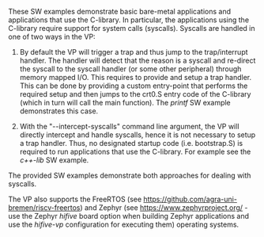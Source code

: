 These SW examples demonstrate basic bare-metal applications and applications that use the C-library. In particular, the  applications using the C-library require support for system calls (syscalls). Syscalls are handled in one of two ways in the VP:

 1) By default the VP will trigger a trap and thus jump to the trap/interrupt handler. The handler will detect that the reason is a syscall and re-direct the syscall to the syscall handler (or some other peripheral) through memory mapped I/O. This requires to provide and setup a trap handler. This can be done by providing a custom entry-point that performs the required setup and then jumps to the crt0.S entry code of the C-library (which in turn will call the main function). The *printf* SW example demonstrates this case.
 
 2) With the "--intercept-syscalls" command line argument, the VP will directly intercept and handle syscalls, hence it is not necessary to setup a trap handler. Thus, no designated startup code (i.e. bootstrap.S) is required to run applications that use the C-library. For example see the *c++-lib* SW example.
 
The provided SW examples demonstrate both approaches for dealing with syscalls.

The VP also supports the FreeRTOS (see https://github.com/agra-uni-bremen/riscv-freertos) and Zephyr (see https://www.zephyrproject.org/ - use the Zephyr *hifive* board option when building Zephyr applications and use the *hifive-vp* configuration for executing them) operating systems.
